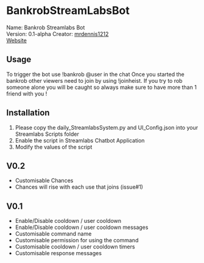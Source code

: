 # BankrobStreamLabsBot


Name: Bankrob Streamlabs Bot  
Version: 0.1-alpha 
Creator: [mrdennis1212](https://github.com/mrdennis1212)  
[Website](https://github.com/mrdennis1212/BankrobStreamLabsBot)


## Usage

To trigger the bot use !bankrob @user in the chat
Once you started the bankrob other viewers need to join by using !joinheist.
If you try to rob someone alone you will be caught so always make sure to have more than 1 friend with you !

## Installation

1. Please copy the daily_StreamlabsSystem.py and UI_Config.json into your Streamlabs Scripts folder  
2. Enable the script in Streamlabs Chatbot Application  
3. Modify the values of the script  
 
## V0.2
 - Customisable Chances
 - Chances will rise with each use that joins (issue#1)

## V0.1

 - Enable/Disable cooldown / user cooldown
 - Enable/Disable cooldown / user cooldown messages
 - Customisable command name
 - Customisable permission for using the command
 - Customisable cooldown / user cooldown timers 
 - Customisable response messages